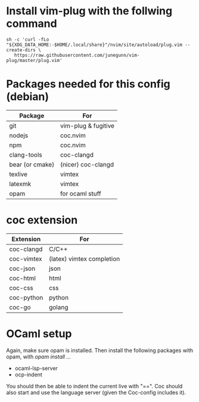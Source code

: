 # Install vim-plug with the follwing command
	sh -c 'curl -fLo "${XDG_DATA_HOME:-$HOME/.local/share}"/nvim/site/autoload/plug.vim --create-dirs \
       https://raw.githubusercontent.com/junegunn/vim-plug/master/plug.vim'

# Packages needed for this config (debian)

| Package           | For                       | 
|-------------------|---------------------------|
| git               | vim-plug & fugitive       |
| nodejs            | coc.nvim                  |
| npm               | coc.nvim                  |
| clang-tools       | coc-clangd                |
| bear (or cmake)   | (nicer) coc-clangd        |
| texlive           | vimtex                    |
| latexmk           | vimtex                    |
| opam              | for ocaml stuff           |

# coc extension

| Extension         | For                       |
|-------------------|---------------------------|
| coc-clangd        | C/C++                     |
| coc-vimtex        | (latex) vimtex completion |
| coc-json          | json                      |
| coc-html          | html                      |
| coc-css           | css                       |
| coc-python        | python                    |
| coc-go            | golang                    |

# OCaml setup

Again, make sure opam is installed. Then install the following packages with opam, with *opam install ...*

* ocaml-lsp-server
* ocp-indent

You should then be able to indent the current live with "==". Coc should also start and use the language server (given the Coc-config includes it).
